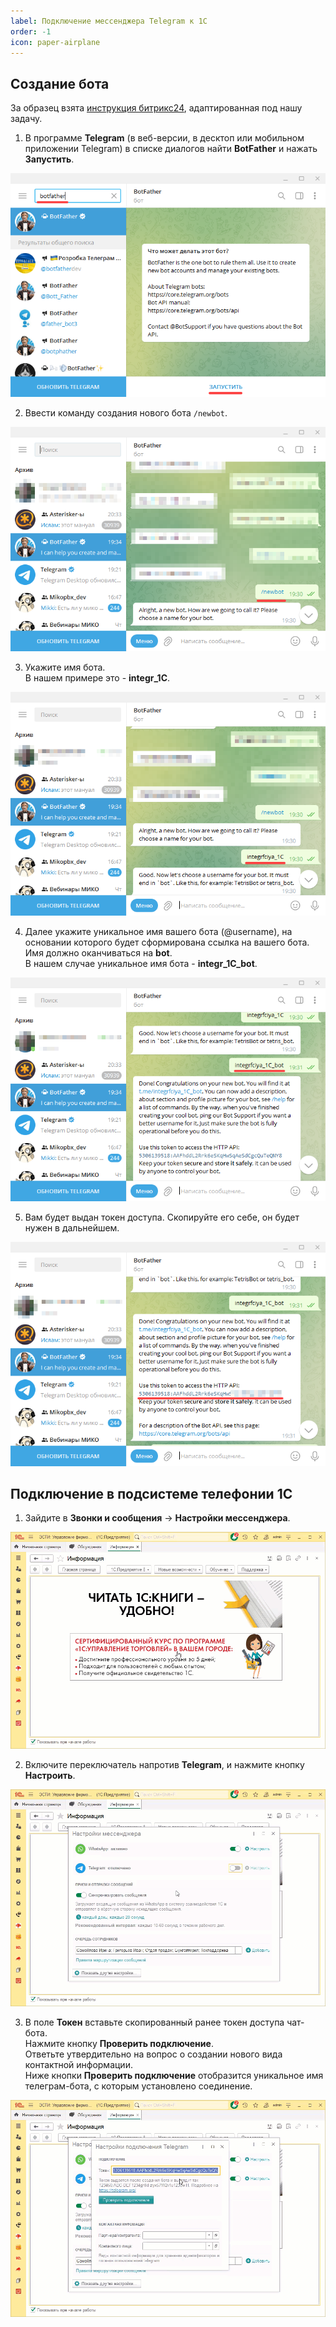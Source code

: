 ```yaml
---
label: Подключение мессенджера Telegram к 1С
order: -1
icon: paper-airplane
---
```

## Создание бота
За образец взята <a href='https://helpdesk.bitrix24.ru/open/6352401/' target="_blank">инструкция битрикс24</a>, адаптированная под нашу задачу.
1. В программе **Telegram** (в веб-версии, в десктоп или мобильном приложении Telegram) в списке диалогов найти **BotFather** и нажать **Запустить**.

<img class="miko-shadow"  
    src="/assets/user-guides/telegram/sozd_bot_4.png"
    alt="МИКО: создание бота в телеграм"
/> 

2. Ввести команду создания нового бота `/newbot`.

<img class="miko-shadow"  
    src="/assets/user-guides/telegram/sozd_bot_0.png"
    alt="МИКО: создание бота в телеграм"
/> 

3. Укажите имя бота.<br>
В нашем примере это - **integr_1C**.

<img class="miko-shadow"  
    src="/assets/user-guides/telegram/sozd_bot_1.png"
    alt="МИКО: создание бота в телеграм"
/> 

4. Далее укажите уникальное имя вашего бота (@username), на основании которого будет сформирована ссылка на вашего бота. <br>
Имя должно оканчиваться на **bot**. <br>
В нашем случае уникальное имя бота - **integr_1C_bot**.

<img class="miko-shadow"  
    src="/assets/user-guides/telegram/sozd_bot_2.png"
    alt="МИКО: создание бота в телеграм"
/> 

5. Вам будет выдан токен доступа. Скопируйте его себе, он будет нужен в дальнейшем.

<img class="miko-shadow"  
    src="/assets/user-guides/telegram/sozd_bot_3.png"
    alt="МИКО: получение токена доступа к боту в телеграм"
/>

## Подключение в подсистеме телефонии 1С

1. Зайдите в **Звонки и сообщения** -> **Настройки мессенджера**.

<img class="miko-shadow play-on-hover"  
    src="/assets/user-guides/telegram/nastroyki_mess_0.gif"
    alt="МИКО: настройки мессенджера"
/>

2. Включите переключатель напротив **Telegram**, и нажмите кнопку **Настроить**.

<img class="miko-shadow play-on-hover"  
    src="/assets/user-guides/telegram/podkluch_teleg_0.gif"
    alt="МИКО: подключение телеграм в 1С"
/>

3. В поле **Токен** вставьте скопированный ранее токен доступа чат-бота. <br>
Нажмите кнопку **Проверить подключение**. <br>
Ответьте утвердительно на вопрос о создании нового вида контактной информации. <br>
Ниже кнопки **Проверить подключение** отобразится уникальное имя телеграм-бота, с которым установлено соединение. 

<img class="miko-shadow play-on-hover"  
    src="/assets/user-guides/telegram/podkluch_teleg_1.gif"
    alt="МИКО: подключение телеграм в 1С"
/>